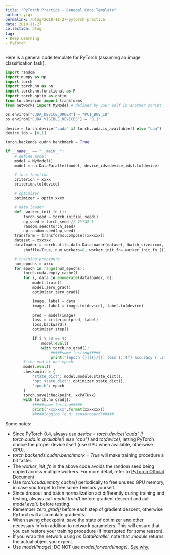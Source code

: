 ```yaml
---
title: "PyTorch Practice - General Code Template"
author: yiqi
permalink: /blog/2018-11-27-pytorch-practice
date: 2018-11-27
collection: blog
tag:
- Deep Learning
- PyTorch
---
```


Here is a general code template for PyTorch (assuming an image classification task).  

```python
import random
import numpy as np
import torch
import torch.nn as nn
import torch.nn.functional as F
import torch.optim as optim
from torchvision import transforms
from networks import MyModel # defined by your self in another script

os.environ["CUDA_DEVICE_ORDER"] = "PCI_BUS_ID"
os.environ["CUDA_VISIBLE_DEVICES"] = "0,1"

device = torch.device("cuda" if torch.cuda.is_available() else "cpu")
device_ids = [0,1]

torch.backends.cudnn.benchmark = True

if __name__ == "__main__":
    # define model
    model = MyModel()
    model = nn.DataParallel(model, device_ids=device_ids).to(device)

    # loss function
    criterion = xxxx
    criterion.to(device)

    # optimizer
    optimizer = optim.xxxx

    # data loader
    def _worker_init_fn_():
        torch_seed = torch.initial_seed()
        np_seed = torch_seed // 2**32-1
        random.seed(torch_seed)
        np.random.seed(np_seed)
    transform = transforms.Compose([xxxxxx])
    dataset = xxxxxx
    dataloader = torch.utils.data.DataLoader(dataset, batch_size=xxxx,
        shuffle=True, num_workers=8, worker_init_fn=_worker_init_fn_())    

    # training procedure
    num_epochs = xxxx
    for epoch in range(num_epochs):
        torch.cuda.empty_cache()
        for i, data in enumerate(dataloader, 0):
            model.train()
            model.zero_grad()
            optimizer.zero_grad()

            image, label = data
            image, label = image.to(device), label.to(device)

            pred = model(image)
            loss = criterion(pred, label)
            loss.backward()
            optimizer.step()

            if i % 10 == 9:
                model.eval()
                with torch.no_grad():
                    #####some testing#####
                    print("[epoch {}][{}/{}] loss {:.4f} accuracy {:.2f}%".format(epoch, i+1, len(dataloader), loss.item(), xxxx))
        # the end of one epoch
        model.eval()
        checkpoint = {
            'state_dict': model.module.state_dict(),
            'opt_state_dict': optimizer.state_dict(),
            'epoch': epoch
        }
        torch.save(checkpoint, xxPATHxx)
        with torch.no_grad():
            #####some testing#####
            print("xxxxxxx".format(xxxxxxx))
            #####logging (e.g. tensorboard)#####
```

Some notes:  
* Since PyTorch 0.4, always use *device = torch.device("cuda" if torch.cuda.is_available() else "cpu")* and *to(device)*, letting PyTorch choice the proper device itself (use GPU when available, otherwise CPU).  
* *torch.backends.cudnn.benchmark = True* will make training procedure a bit faster.
* The *_worker_init_fn_* in the above code avoids the random seed being copied across multiple workers. For more detail, refer to [PyTorch Official Document](https://pytorch.org/docs/stable/notes/faq.html#my-data-loader-workers-return-identical-random-numbers)   
* Use *torch.cuda.empty_cache()* periodically to free unused GPU memory, in case you forget to free some Tensors yourself.  
* Since dropout and batch normalization act differently during training and testing, always call *model.train()* before gradient descent and call *model.eval()* before testing.  
* Remember  *zero_grad()* before each step of gradient descent, otherwise PyTorch will accumulate gradients.  
* When saving checkpoint, save the state of optimizer and other necessary info in addition to network parameters. This will ensure that you can restore your training procedure (if interrupted for some reason).  
* If you wrap the network using *nn.DataParallel*, note that *.module* returns the actual object you expect.   
* Use *model(image)*; DO NOT use *model.forward(image)*. [See why.](https://discuss.pytorch.org/t/any-different-between-model-input-and-model-forward-input/3690)     
